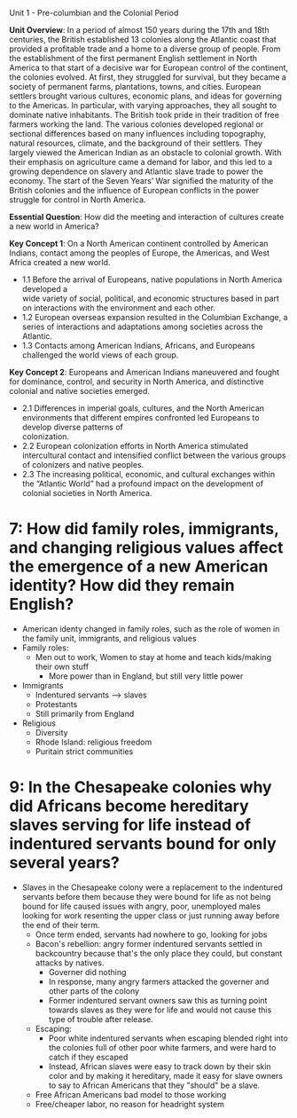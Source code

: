 Unit 1 - Pre-columbian and the Colonial Period

__Unit Overview__: In a period of almost 150 years during the 17th and 18th centuries, the British established 13 colonies along the Atlantic coast that provided a profitable trade and a home to a diverse group of people. From the establishment of the first permanent English settlement in North America to that start of a decisive war for European control of the continent, the colonies evolved. At first, they struggled for survival, but they became a society of permanent farms, plantations, towns, and cities. European settlers brought various cultures, economic plans, and ideas for governing to the Americas. In particular, with varying approaches, they all sought to dominate native inhabitants. The British took pride in their tradition of free farmers working the land. The various colonies developed regional or sectional differences based on many influences including topography, natural resources, climate, and the background of their settlers. They largely viewed the American Indian as an obstacle to colonial growth. With their emphasis on agriculture came a demand for labor, and this led to a growing dependence on slavery and  Atlantic slave trade to power the economy. The start of the Seven Years’ War signified the maturity of the British colonies and the influence of European conflicts in the power struggle for control in North America.

**Essential Question**: How did the meeting and interaction of cultures create a new world in America?

**Key Concept 1**: 
On a North American continent controlled by American Indians, contact among the peoples of Europe, the Americas, and West Africa created a new world.
- 1.1 Before the arrival of Europeans, native populations in North America developed a   
 wide variety of social, political, and economic structures based in part on interactions with the environment and each other.
- 1.2   European overseas expansion resulted in the Columbian Exchange, a series of interactions and adaptations among societies across the Atlantic.
- 1.3   Contacts among American Indians, Africans, and Europeans challenged the world views of each group.
		
**Key Concept 2**: 
Europeans and American Indians maneuvered and fought for dominance, control, and security in North America, and distinctive colonial and native societies emerged.
- 2.1   Differences in imperial goals, cultures, and the North American environments that 
        different empires confronted led Europeans to develop diverse patterns of   
        colonization.
- 2.2   European colonization efforts in North America stimulated intercultural contact and 
        intensified conflict between the various groups of colonizers and native peoples.
- 2.3   The increasing political, economic, and cultural exchanges within the “Atlantic 
        World” had a profound impact on the development of colonial societies in North 
        America.

# 7: How did family roles, immigrants, and changing religious values affect the emergence of a new American identity? How did they remain English?

- American identy changed in family roles, such as the role of women in the family unit, immigrants, and religious values
- Family roles:
	- Men out to work, Women to stay at home and teach kids/making their own stuff
		- More power than in England, but still very little power
- Immigrants
	- Indentured servants --> slaves
	- Protestants
	- Still primarily from England
- Religious
	- Diversity
	- Rhode Island: religious freedom
	- Puritain strict communities

# 9: In the Chesapeake colonies why did Africans become hereditary slaves serving for life instead of indentured servants bound for only several years? 
- Slaves in the Chesapeake colony were a replacement to the indentured servants before them because they were bound for life as not being bound for life caused issues with angry, poor, unemployed males looking for work resenting the upper class or just running away before the end of their term.
	- Once term ended, servants had nowhere to go, looking for jobs
	- Bacon's rebellion: angry former indentured servants settled in backcountry because that's the only place they could, but constant attacks by natives.
		- Governer did nothing
		- In response, many angry farmers attacked the governer and other parts of the colony
		- Former indentured servant owners saw this as turning point towards slaves as they were for life and would not cause this type of trouble after release.
	- Escaping:
		- Poor white indentured servants when escaping blended right into the colonies full of other poor white farmers, and were hard to catch if they escaped
		- Instead, African slaves were easy to track down by their skin color and by making it hereditary, made it easy for slave owners to say to African Americans that they "should" be a slave.
	- Free African Americans bad model to those working
	- Free/cheaper labor, no reason for headright system